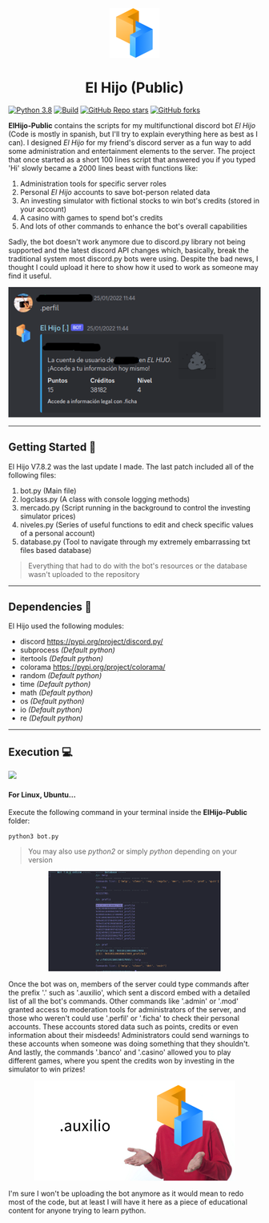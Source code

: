 <p align="center">
  <img src="https://raw.githubusercontent.com/ErtonDev/ElHijo-Public/main/resources/logo.png" width="100"/>
  <h1 align="center">El Hijo (Public)</h1>
</p>

[![Python 3.8](https://img.shields.io/badge/python-3.9-yellow.svg)](https://www.python.org/)
[![Build](https://img.shields.io/badge/Supported_OS-Linux-orange.svg)]()
[![GitHub Repo stars](https://img.shields.io/github/stars/ErtonDev/ElHijo-Public?style=social)](https://github.com/ErtonDev/ElHijo-Public)
[![GitHub forks](https://img.shields.io/github/forks/ErtonDev/ElHijo-Public?style=social)](https://github.com/ErtonDev/ElHijo-Public)

**ElHijo-Public** contains the scripts for my multifunctional discord bot *El Hijo* (Code is mostly in spanish, but I'll try to explain everything here as best as I can). I designed *El Hijo* for my friend's discord server as a fun way to add some administration and entertainment elements to the server. The project that once started as a short 100 lines script that answered you if you typed 'Hi' slowly became a 2000 lines beast with functions like:

1. Administration tools for specific server roles
2. Personal *El Hijo* accounts to save bot-person related data
3. An investing simulator with fictional stocks to win bot's credits (stored in your account)
4. A casino with games to spend bot's credits
5. And lots of other commands to enhance the bot's overall capabilities

Sadly, the bot doesn't work anymore due to discord.py library not being supported and the latest discord API changes which, basically, break the traditional system most discord.py bots were using. Despite the bad news, I thought I could upload it here to show how it used to work as someone may find it useful.

<p align="center">
  <img src="https://raw.githubusercontent.com/ErtonDev/ElHijo-Public/main/resources/example.png"/>
</p>

---
## Getting Started 🚀

El Hijo V7.8.2 was the last update I made. The last patch included all of the following files:

1. bot.py (Main file)
2. logclass.py (A class with console logging methods)
3. mercado.py (Script running in the background to control the investing simulator prices)
4. niveles.py (Series of useful functions to edit and check specific values of a personal account)
5. database.py (Tool to navigate through my extremely embarrassing txt files based database)

> Everything that had to do with the bot's resources or the database wasn't uploaded to the repository

---
## Dependencies 📁

El Hijo used the following modules:
 - discord https://pypi.org/project/discord.py/
 - subprocess *(Default python)*
 - itertools *(Default python)*
 - colorama https://pypi.org/project/colorama/
 - random *(Default python)*
 - time *(Default python)*
 - math *(Default python)*
 - os *(Default python)*
 - io *(Default python)*
 - re *(Default python)*
 
 ---
## Execution 💻

<p align="left">
  <img src="https://logodownload.org/wp-content/uploads/2022/05/linux-logo.png" height=100/>
</p>

#### For Linux, Ubuntu...
Execute the following command in your terminal inside the **ElHijo-Public** folder:

```
python3 bot.py
```
> You may also use *python2* or simply *python* depending on your version

<p align="center">
  <img src="https://raw.githubusercontent.com/ErtonDev/ElHijo-Public/main/resources/execution.png" height=200/>
</p>

Once the bot was on, members of the server could type commands after the prefix '.' such as '.auxilio', which sent a discord embed with a detailed list of all the bot's commands. Other commands like '.admin' or '.mod' granted access to moderation tools for administrators of the server, and those who weren't could use '.perfil' or '.ficha' to check their personal accounts. These accounts stored data such as points, credits or even information about their misdeeds! Administrators could send warnings to these accounts when someone was doing something that they shouldn't. And lastly, the commands '.banco' and '.casino' allowed you to play different games, where you spent the credits won by investing in the simulator to win prizes!

<p align="center">
  <img src="https://raw.githubusercontent.com/ErtonDev/ElHijo-Public/main/resources/elhijo_commandnotfound2.png" height=200/>
</p>

I'm sure I won't be uploading the bot anymore as it would mean to redo most of the code, but at least I will have it here as a piece of educational content for anyone trying to learn python.
